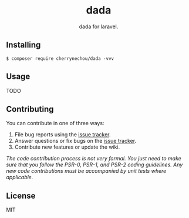 <h1 align="center"> dada </h1>

<p align="center"> dada for laravel.</p>


## Installing

```shell
$ composer require cherrynechou/dada -vvv
```

## Usage

TODO

## Contributing

You can contribute in one of three ways:

1. File bug reports using the [issue tracker](https://github.com/cherrynechou/dada/issues).
2. Answer questions or fix bugs on the [issue tracker](https://github.com/cherrynechou/dada/issues).
3. Contribute new features or update the wiki.

_The code contribution process is not very formal. You just need to make sure that you follow the PSR-0, PSR-1, and PSR-2 coding guidelines. Any new code contributions must be accompanied by unit tests where applicable._

## License

MIT
